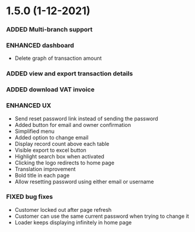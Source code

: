 # 1.5.0  (1-12-2021)

### ADDED Multi-branch support

### ENHANCED dashboard

* Delete graph of transaction amount

### ADDED view and export transaction details

### ADDED download VAT invoice

### ENHANCED UX

* Send reset password link instead of sending the password
* Added button for email and owner confirmation
* Simplified menu
* Added option to change email
* Display record count above each table
* Visible export to excel button
* Highlight search box when activated
* Clicking the logo redirects to home page
* Translation improvement
* Bold title in each page
* Allow resetting password using either email or username

### FIXED bug fixes

* Customer locked out after page refresh
* Customer can use the same current password when trying to change it
* Loader keeps displaying infinitely in home page
